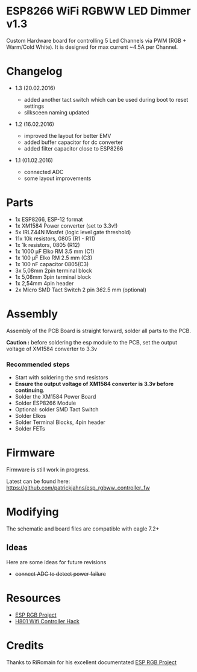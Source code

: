 # ESP8266 WiFi RGBWW LED Dimmer v1.3
Custom Hardware board for controlling 5 Led Channels via PWM (RGB + Warm/Cold White). It is designed for max current ~4.5A per Channel.

# Changelog

* 1.3 (20.02.2016)
  * added another tact switch which can be used during boot to reset settings
  * silksceen naming updated 

* 1.2 (16.02.2016)
  * improved the layout for better EMV
  * added buffer capacitor for dc converter
  * added filter capacitor close to ESP8266
  
* 1.1 (01.02.2016)
  * connected ADC 
  * some layout improvements

  
# Parts
- 1x ESP8266, ESP-12 format
- 1x XM1584 Power converter (set to 3.3v!)
- 5x IRLZ44N Mosfet (logic level gate threshold)
- 11x 10k resistors, 0805 (R1 - R11)
- 1x 1k resistors, 0805 (R12)
- 1x 1000 µF Elko RM 3.5 mm (C1) 
- 1x 100 µF Elko RM 2.5 mm (C3)
- 1x 100 nF capacitor 0805(C3)
- 3x 5,08mm 2pin terminal block
- 1x 5,08mm 3pin terminal block
- 1x 2,54mm 4pin header
- 2x Micro SMD Tact Switch 2 pin 3*6*2.5 mm (optional)


# Assembly
Assembly of the PCB Board is straight forward, solder all parts to the PCB.

__Caution :__ before soldering the esp module to the PCB, set the output voltage of XM1584 converter  to 3.3v


### Recommended steps
- Start with soldering the smd resistors
- __Ensure the output voltage of XM1584 converter is 3.3v before continuing__. 
- Solder the XM1584 Power Board 
- Solder ESP8266 Module 
- Optional: solder SMD Tact Switch
- Solder Elkos
- Solder Terminal Blocks, 4pin header 
- Solder FETs


# Firmware
Firmware is still work in progress.

Latest can be found here:
https://github.com/patrickjahns/esp_rgbww_controller_fw


# Modifying
The schematic and board files are compatible with eagle 7.2+


## Ideas
Here are some ideas for future revisions
- ~~connect ADC to detect power failure~~ 


# Resources
* [ESP RGB Project](https://github.com/RiRomain/esp-dimmer-hardware)
* [H801 Wifi Controller Hack](http://chaozlabs.blogspot.de/2015/08/esp8266-in-wild-wifi-led-controller-hack.html)


# Credits
Thanks to RiRomain for his excellent documentated [ESP RGB Project](https://github.com/RiRomain/esp-dimmer-hardware)
